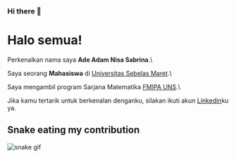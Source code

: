 ### Hi there 👋

<!--
**adeadamnisa/adeadamnisa** is a ✨ _special_ ✨ repository because its `README.md` (this file) appears on your GitHub profile.

Here are some ideas to get you started:

- 🔭 I’m currently working on ...
- 🌱 I’m currently learning ...
- 👯 I’m looking to collaborate on ...
- 🤔 I’m looking for help with ...
- 💬 Ask me about ...
- 📫 How to reach me: ...
- 😄 Pronouns: ...
- ⚡ Fun fact: ...
-->
# Halo semua! 

Perkenalkan nama saya **Ade Adam Nisa Sabrina**.\

Saya seorang **Mahasiswa** di [Universitas Sebelas Maret](https://uns.ac.id/en//).\

Saya mengambil program Sarjana Matematika [FMIPA UNS](https://mipa.uns.ac.id/).\

Jika kamu tertarik untuk berkenalan denganku, silakan ikuti akun [Linkedin](https://www.linkedin.com/in/adeadamnisa/)ku ya.

## Snake eating my contribution
![snake gif](https://github.com/ni-sasa/ni-sasa/blob/output/github-contribution-grid-snake.gif)
